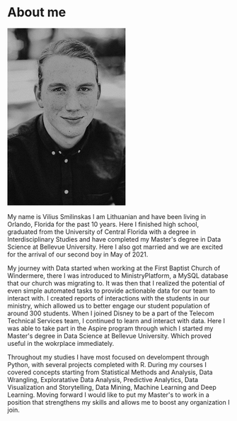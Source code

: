 # About me
![A picture of me](my-picture.png)

My name is Vilius Smilinskas I am Lithuanian and have been living in Orlando, Florida for the past 10 years. Here I finished high school, graduated from the University of Central Florida with a degree in Interdisciplinary Studies and have completed my Master's degree in Data Science at Bellevue University. Here I also got married and we are excited for the arrival of our second boy in May of 2021.

My journey with Data started when working at the First Baptist Church of Windermere, there I was introduced to MinistryPlatform, a MySQL database that our church was migrating to. It was then that I realized the potential of even simple automated tasks to provide actionable data for our team to interact with. I created reports of interactions with the students in our ministry, which allowed us to better engage our student population of around 300 students. When I joined Disney to be a part of the Telecom Technical Services team, I continued to learn and interact with data. Here I was able to take part in the Aspire program through which I started my Master's degree in Data Science at Bellevue University. Which proved useful in the wokrplace immediately.

Throughout my studies I have most focused on develompent through Python, with several projects completed with R. During my courses I covered concepts starting from Statistical Methods and Analysis, Data Wrangling, Exploratative Data Analysis, Predictive Analytics, Data Visualization and Storytelling, Data Mining, Machine Learning and Deep Learning.
Moving forward I would like to put my Master's to work in a position that strengthens my skills and allows me to boost any organization I join. 

